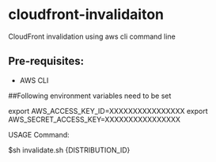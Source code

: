 # cloudfront-invalidaiton
CloudFront invalidation using aws cli command line

## Pre-requisites: 
* AWS CLI

##Following environment variables need to be set
 
 export AWS_ACCESS_KEY_ID=XXXXXXXXXXXXXXXX
 export AWS_SECRET_ACCESS_KEY=XXXXXXXXXXXXXXXX


USAGE Command:

$sh invalidate.sh {DISTRIBUTION_ID}

